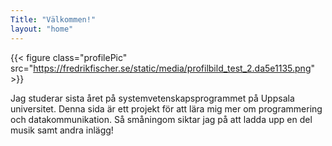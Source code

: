 ```yaml
---
Title: "Välkommen!"
layout: "home"
---
```


{{< figure class="profilePic" src="https://fredrikfischer.se/static/media/profilbild_test_2.da5e1135.png" >}}

Jag studerar sista året på systemvetenskapsprogrammet på Uppsala universitet. Denna sida är ett projekt för att lära mig mer om programmering och datakommunikation. Så småningom siktar jag på att ladda upp en del musik samt andra inlägg!
